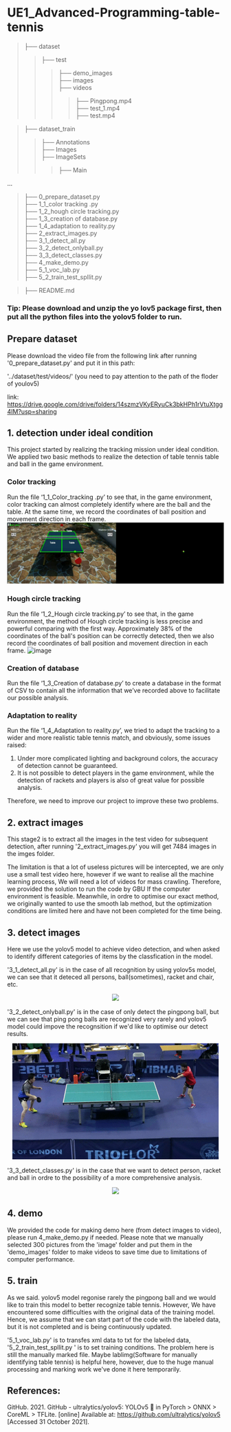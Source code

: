 # UE1_Advanced-Programming-table-tennis

>├── dataset  
>>├── test  
>>>├── demo_images  
>>>├── images  
>>>├── videos  
>>>>├── Pingpong.mp4  
>>>>├── test_1.mp4  
>>>>├── test.mp4  
            
>├── dataset_train  
>>├── Annotations  
>>├── Images  
>>├── ImageSets  
>>>├── Main  

...  

>├── 0_prepare_dataset.py  
>├── 1_1_color tracking .py  
>├── 1_2_hough circle tracking.py  
>├── 1_3_creation of database.py  
>├── 1_4_adaptation to reality.py   
>├── 2_extract_images.py  
>├── 3_1_detect_all.py  
>├── 3_2_detect_onlyball.py  
>├── 3_3_detect_classes.py  
>├── 4_make_demo.py  
>├── 5_1_voc_lab.py  
>├── 5_2_train_test_spllit.py  

>├── README.md  


### Tip: Please download and unzip the yo lov5 package first, then put all the python files into the yolov5 folder to run.


## Prepare dataset
Please download the video file from the following link after running '0_prepare_dataset.py' and put it in this path:  

'../dataset/test/videos/' (you need to pay attention to the path of the floder of youlov5)

link:
https://drive.google.com/drive/folders/14szmzVKyERyuCk3bkHPh1rVtuXtgg4IM?usp=sharing


## 1. detection under ideal condition
This project started by realizing the tracking mission under ideal condition. We applied two basic methods to realize the detection of table tennis table and ball in the game environment.

### Color tracking
Run the file ‘1_1_Color_tracking .py’ to see that, in the game environment, color tracking can almost completely identify where are the ball and the table. At the same time, we record the coordinates of ball position and movement direction in each frame.
 ![image](https://github.com/blisstia/UE1_Advanced-Programming-table-tennis/blob/main/Documents/demo1.gif)
 
### Hough circle tracking
Run the file ‘1_2_Hough circle tracking.py’ to see that, in the game environment, the method of Hough circle tracking is less precise and powerful comparing with the first way. Approximately 38% of the coordinates of the ball's position can be correctly detected, then we also record the coordinates of ball position and movement direction in each frame.
 ![image](https://github.com/blisstia/UE1_Advanced-Programming-table-tennis/blob/main/Documents/demo2.gif)
 
### Creation of database
Run the file ‘1_3_Creation of database.py’ to create a database in the format of CSV to contain all the information that we’ve recorded above to facilitate our possible analysis.

### Adaptation to reality
Run the file ‘1_4_Adaptation to reality.py’, we tried to adapt the tracking to a wider and more realistic table tennis match, and obviously, some issues raised:
1. Under more complicated lighting and background colors, the accuracy of detection cannot be guaranteed.
2. It is not possible to detect players in the game environment, while the detection of rackets and players is also of great value for possible analysis.

Therefore, we need to improve our project to improve these two problems.

## 2. extract images
This stage2 is to extract all the images in the test video for subsequent detection, after running '2_extract_images.py' you will get 7484 images in the imges folder. 

The limitation is that a lot of useless pictures will be intercepted, we are only use a small test video here, however if we want to realise all the machine learning process, We will need a lot of videos for mass crawling. Therefore, we provided the solution to run the code by GBU If the computer environment is feasible. Meanwhile, in ordre to optimise our exact method, we originally wanted to use the smooth lab method, but the optimization conditions are limited here and have not been completed for the time being.

## 3. detect images
Here we use the yolov5 model to achieve video detection, and when asked to identify different categories of items by the classfication in the model. 

'3_1_detect_all.py' is in the case of all recognition by using yolov5s model, we can see that it deteced all persons, ball(sometimes), racket and chair, etc.  
<div align=center>
  <img src="https://github.com/blisstia/UE1_Advanced-Programming-table-tennis/blob/main/Documents/demo3.gif">
</div>
  
'3_2_detect_onlyball.py' is in the case of only detect the pingpong ball, but we can see that ping pong balls are recognized very rarely and yolov5 model could impove the recognsition if we'd like to optimise our detect results.
<div align=center>
  <img src="https://github.com/blisstia/UE1_Advanced-Programming-table-tennis/blob/main/Documents/demo4.gif">
</div>
  
'3_3_detect_classes.py' is in the case that we want to detect person, racket and ball in ordre to the possibility of a more comprehensive analysis.
<div align=center>
  <img src="https://github.com/blisstia/UE1_Advanced-Programming-table-tennis/blob/main/Documents/demo5.gif">
</div>
  
## 4. demo
We provided the code for making demo here (from detect images to video), please run 4_make_demo.py if needed.
Please note that we manually selected 300 pictures from the 'image' folder and put them in the 'demo_images' folder to make videos to save time due to limitations of computer performance.

## 5. train
As we said. yolov5 model regonise rarely the pingpong ball and we would like to train this model to better recognize table tennis. However, We have encountered some difficulties with the original data of the training model. Hence, we assume that we can start part of the code with the labeled data, but it is not completed and is being continuously updated.

'5_1_voc_lab.py' is to transfes xml data to txt for the labeled data, '5_2_train_test_spllit.py ' is to set training conditions.
The problem here is still the manually marked file. Maybe lablimg(Software for manually identifying table tennis) is helpful here, however, due to the huge manual processing and marking work we've done it here temporarily.


## References:  
GitHub. 2021. GitHub - ultralytics/yolov5: YOLOv5 🚀 in PyTorch > ONNX > CoreML > TFLite. [online] Available at: <https://github.com/ultralytics/yolov5> [Accessed 31 October 2021].
